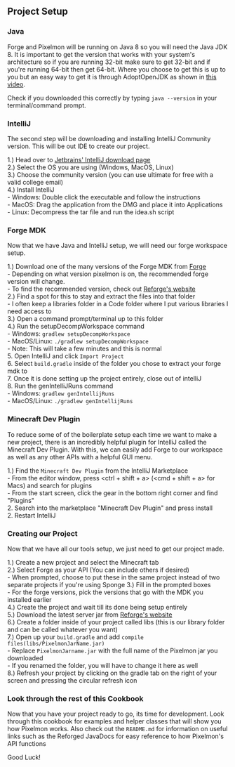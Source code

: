 ## Project Setup

### Java

Forge and Pixelmon will be running on Java 8 so you will need the Java JDK 8. It is important to get the version that works with your system's
architecture so if you are running 32-bit make sure to get 32-bit and if you're running 64-bit then get 64-bit. Where you choose to get this is up to you
but an easy way to get it is through AdoptOpenJDK as shown in [this video](https://www.youtube.com/watch?v=aY1ynlrrrTU).

Check if you downloaded this correctly by typing `java --version` in your terminal/command prompt.

### IntelliJ

The second step will be downloading and installing IntelliJ Community version. This will be out IDE to create our project. <br>

1.) Head over to [Jetbrains' IntelliJ download page](https://www.jetbrains.com/idea/download/#section=windows) <br>
2.) Select the OS you are using (Windows, MacOS, Linux) <br>
3.) Choose the community version (you can use ultimate for free with a valid college email) <br>
4.) Install IntelliJ <br>
    - Windows: Double click the executable and follow the instructions <br>
    - MacOS: Drag the application from the DMG and place it into Applications <br>
    - Linux: Decompress the tar file and run the idea.sh script <br>
    
### Forge MDK

Now that we have Java and IntelliJ setup, we will need our forge workspace setup.

1.) Download one of the many versions of the Forge MDK from [Forge](https://files.minecraftforge.net/) <br>
    - Depending on what version pixelmon is on, the recommended forge version will change. <br>
    - To find the recommended version, check out [Reforge's website](https://reforged.gg/) <br>
2.) Find a spot for this to stay and extract the files into that folder <br>
    - I often keep a libraries folder in a Code folder where I put various libraries I need access to <br>
3.) Open a command prompt/terminal up to this folder <br>
4.) Run the setupDecompWorkspace command <br>
    - Windows: `gradlew setupDecompWorkspace` <br>
    - MacOS/Linux: `./gradlew setupDecompWorkspace` <br>
    - Note: This will take a few minutes and this is normal <br>
5. Open IntelliJ and click `Import Project` <br>
6. Select `build.gradle` inside of the folder you chose to extract your forge mdk to <br>
7. Once it is done setting up the project entirely, close out of intelliJ <br>
8. Run the genIntelliJRuns command <br>
    - Windows: `gradlew genIntellijRuns` <br>
    - MacOS/Linux: `./gradlew genIntellijRuns`
    
### Minecraft Dev Plugin

To reduce some of of the boilerplate setup each time we want to make a new project, there is an incredibly helpful plugin 
for IntelliJ called the Minecraft Dev Plugin. With this, we can easily add Forge to our workspace as well as any other APIs with a 
helpful GUI menu.

1.) Find the `Minecraft Dev Plugin` from the IntelliJ Marketplace <br>
    - From the editor window, press <ctrl + shift + a> (<cmd + shift + a> for Macs) and search for plugins <br>
    - From the start screen, click the gear in the bottom right corner and find "Plugins" <br>
2. Search into the marketplace "Minecraft Dev Plugin" and press install <br>
2. Restart IntelliJ 

### Creating our Project

Now that we have all our tools setup, we just need to get our project made. 

1.) Create a new project and select the Minecraft tab <br>
2.) Select Forge as your API (You can include others if desired) <br>
    - When prompted, choose to put these in the same project instead of two separate projects if you're using Sponge
3.) Fill in the prompted boxes <br>
    - For the forge versions, pick the versions that go with the MDK you installed earlier <br>
4.) Create the project and wait till its done being setup entirely <br>
5.) Download the latest server jar from [Reforge's website](https://reforged.gg/) <br>
6.) Create a folder inside of your project called libs (this is our library folder and can be called whatever you want) <br>
7.) Open up your `build.gradle` and add `compile files(libs/PixelmonJarName.jar)` <br>
    - Replace `PixelmonJarname.jar` with the full name of the Pixelmon jar you downloaded <br>
    - If you renamed the folder, you will have to change it here as well <br>
8.) Refresh your project by clicking on the gradle tab on the right of your screen and pressing the circular refresh icon

### Look through the rest of this Cookbook

Now that you have your project ready to go, its time for development. Look through this cookbook for examples and helper classes
that will show you how Pixelmon works. Also check out the `README.md` for information on useful links such as the Reforged JavaDocs
for easy reference to how Pixelmon's API functions

Good Luck!
